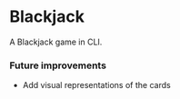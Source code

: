 # Blackjack

A Blackjack game in CLI. 

### Future improvements
- Add visual representations of the cards
